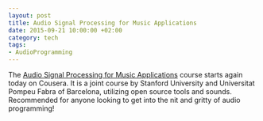 ```yaml
---
layout: post
title: Audio Signal Processing for Music Applications
date: 2015-09-21 10:00:00 +02:00
category: tech
tags:
- AudioProgramming
---
```

The [Audio Signal Processing for Music Applications](https://www.coursera.org/course/audio) course starts again today on Cousera. It is a joint course by Stanford University and Universitat Pompeu Fabra of Barcelona, utilizing open source tools and sounds. Recommended for anyone looking to get into the nit and gritty of audio programming!
